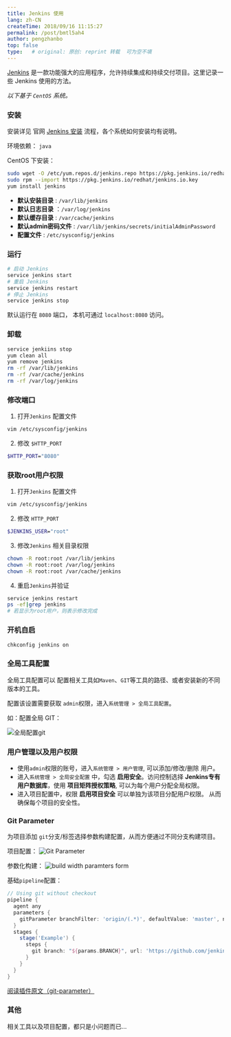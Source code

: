```yaml
---
title: Jenkins 使用
lang: zh-CN
createTime: 2018/09/16 11:15:27
permalink: /post/bmtl5ah4
author: pengzhanbo
top: false
type:   # original: 原创: reprint 转载  可为空不填
---
```


[Jenkins](https://jenkins.io/) 是一款功能强大的应用程序，允许持续集成和持续交付项目。这里记录一些 Jenkins 使用的方法。

<!-- more -->

_以下基于 `CentOS` 系统。_

### 安装
安装详见 官网 [Jenkins 安装](https://jenkins.io/download/) 流程，各个系统如何安装均有说明。

环境依赖： `java`

CentOS 下安装：
``` bash
sudo wget -O /etc/yum.repos.d/jenkins.repo https://pkg.jenkins.io/redhat/jenkins.repo
sudo rpm --import https://pkg.jenkins.io/redhat/jenkins.io.key
yum install jenkins
```

- __默认安装目录__ : `/var/lib/jenkins`
- __默认日志目录__ ：`/var/log/jenkins`
- __默认缓存目录__ : `/var/cache/jenkins`
- __默认admin密码文件__ : `/var/lib/jenkins/secrets/initialAdminPassword`
- __配置文件__ : `/etc/sysconfig/jenkins`

### 运行
``` bash
# 启动 Jenkins
service jenkins start
# 重启 Jenkins
service jenkins restart
# 停止 Jenkins
service jenkins stop
```
默认运行在 `8080` 端口， 本机可通过 `localhost:8080` 访问。

### 卸载
``` bash
service jenkiins stop
yum clean all
yum remove jenkins
rm -rf /var/lib/jenkins
rm -rf /var/cache/jenkins
rm -rf /var/log/jenkins
```

### 修改端口
1. 打开`Jenkins` 配置文件
``` bash
vim /etc/sysconfig/jenkins
```
2. 修改 `$HTTP_PORT`
``` bash
$HTTP_PORT="8080"
```

### 获取root用户权限
1. 打开`Jenkins` 配置文件
``` bash
vim /etc/sysconfig/jenkins
```
2. 修改 `HTTP_PORT`
``` bash
$JENKINS_USER="root"
```
3. 修改`Jenkins` 相关目录权限
``` bash
chown -R root:root /var/lib/jenkins
chown -R root:root /var/log/jenkins
chown -R root:root /var/cache/jenkins
```
4. 重启`Jenkins`并验证
``` bash
service jenkins restart
ps -ef|grep jenkins
# 若显示为root用户，则表示修改完成
```

### 开机自启
``` bash
chkconfig jenkins on
```

### 全局工具配置
全局工具配置可以 配置相关工具如`Maven`、`GIT`等工具的路径、或者安装新的不同版本的工具。

配置该设置需要获取 `admin`权限，进入`系统管理 > 全局工具配置`。

如：配置全局 GIT：

<img src="/images/jenkins_globalconfig.png" class="zoom-custom-imgs" alt="全局配置git" />

### 用户管理以及用户权限
- 使用`admin`权限的账号，进入`系统管理 > 用户管理`, 可以添加/修改/删除 用户。
- 进入`系统管理 > 全局安全配置` 中，勾选 __启用安全__。访问控制选择 __Jenkins专有用户数据库__，使用 __项目矩阵授权策略__, 可以为每个用户分配全局权限。
- 进入项目配置中，权限 __启用项目安全__ 可以单独为该项目分配用户权限。 从而确保每个项目的安全性。

### Git Parameter
为项目添加 `git`分支/标签选择参数构建配置，从而方便通过不同分支构建项目。

项目配置：
<img class="zoom-custom-imgs" src="https://wiki.jenkins-ci.org/download/attachments/58917601/image2018-9-20_22-0-7.png?version=1&modificationDate=1537473611000&api=v2" alt="Git Parameter" />

参数化构建：
<img class="zoom-custom-imgs" src="https://wiki.jenkins-ci.org/download/attachments/58917601/image2018-9-20_22-2-47.png?version=1&modificationDate=1537473769000&api=v2" alt="build width paramters form" />

基础`pipeline`配置：
``` groovy
// Using git without checkout 
pipeline {
  agent any
  parameters {
    gitParameter branchFilter: 'origin/(.*)', defaultValue: 'master', name: 'BRANCH', type: 'PT_BRANCH'
  }
  stages {
    stage('Example') {
      steps {
        git branch: "${params.BRANCH}", url: 'https://github.com/jenkinsci/git-parameter-plugin.git'
      }
    }
  }
}
```

[阅读插件原文（git-parameter）](https://plugins.jenkins.io/git-parameter)

### 其他
相关工具以及项目配置，都只是小问题而已...
